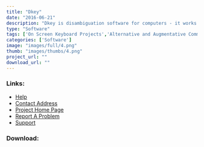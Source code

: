```yaml
---
title: "Dkey"
date: "2016-06-21"
description: "Dkey is disambiguation software for computers - it works in a similar way to \'predictive text\' on your mobile phone. It is designed to allow quicker text input for people with physical disabilities who can use a keyboard with a small number of keys, for example a number pad keyboard.  It can also be used with mouse input, or with switch input via other software.  It is designed with people with disabilities in mind, but could be used by anyone."
type: "Software"
tags: ['On Screen Keyboard Projects','Alternative and Augmentative Communication','Text input Projects' ]
categories: ['Software']
image: "images/full/4.png"
thumb: "images/thumbs/4.png"
project_url: ""
download_url: ""
---
```



### Links:
- <a href="http://www.assembla.com/wiki/show/DKey/DKeyDocumentation">Help</a>
- <a href="mailto:DKey@alerts.assembla.com">Contact Address</a>
- <a href="http://www.assembla.com/spaces/DKey/">Project Home Page</a>
- <a href="http://www.assembla.com/spaces/DKey/tickets">Report A Problem</a>
- <a href="http://www.assembla.com/flows/flow/dkey">Support</a>

### Download:  